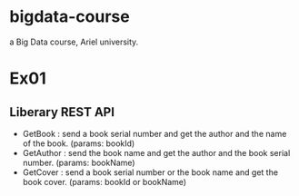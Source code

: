 # bigdata-course
a Big Data course, Ariel university.

# Ex01
## Liberary REST API
 * GetBook : send a book serial number and get the author and the name of the book. (params: bookId)
 * GetAuthor : send the book name and get the author and the book serial number. (params: bookName)
 * GetCover : send a book serial number or the book name and get the book cover. (params: bookId or bookName)
